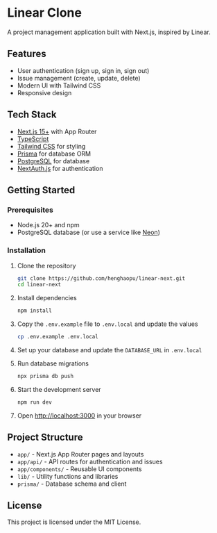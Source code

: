 # Linear Clone

A project management application built with Next.js, inspired by Linear.

## Features

- User authentication (sign up, sign in, sign out)
- Issue management (create, update, delete)
- Modern UI with Tailwind CSS
- Responsive design

## Tech Stack

- [Next.js 15+](https://nextjs.org/) with App Router
- [TypeScript](https://www.typescriptlang.org/)
- [Tailwind CSS](https://tailwindcss.com/) for styling
- [Prisma](https://www.prisma.io/) for database ORM
- [PostgreSQL](https://www.postgresql.org/) for database
- [NextAuth.js](https://next-auth.js.org/) for authentication

## Getting Started

### Prerequisites

- Node.js 20+ and npm
- PostgreSQL database (or use a service like [Neon](https://neon.tech/))

### Installation

1. Clone the repository

   ```bash
   git clone https://github.com/henghaopu/linear-next.git
   cd linear-next
   ```

2. Install dependencies

   ```bash
   npm install
   ```

3. Copy the `.env.example` file to `.env.local` and update the values

   ```bash
   cp .env.example .env.local
   ```

4. Set up your database and update the `DATABASE_URL` in `.env.local`

5. Run database migrations

   ```bash
   npx prisma db push
   ```

6. Start the development server

   ```bash
   npm run dev
   ```

7. Open [http://localhost:3000](http://localhost:3000) in your browser

## Project Structure

- `app/` - Next.js App Router pages and layouts
- `app/api/` - API routes for authentication and issues
- `app/components/` - Reusable UI components
- `lib/` - Utility functions and libraries
- `prisma/` - Database schema and client

## License

This project is licensed under the MIT License.
